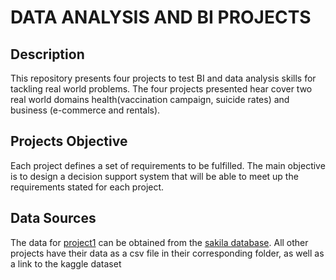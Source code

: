 # DATA ANALYSIS AND BI PROJECTS


## Description
This repository presents four projects to test BI and data analysis skills for tackling real world problems. The four projects presented hear cover two real world domains health(vaccination campaign, suicide rates) and business (e-commerce and rentals).

## Projects Objective
Each project defines a set of requirements to be fulfilled. The main objective is to design a decision support system that will be able to meet up the requirements stated for each project.

## Data Sources
The data for [project1]() can be obtained from the [sakila database](https://downloads.mysql.com/docs/sakila-db.zip). All other projects have their data as a csv file in their corresponding folder, as well as a link to the kaggle dataset